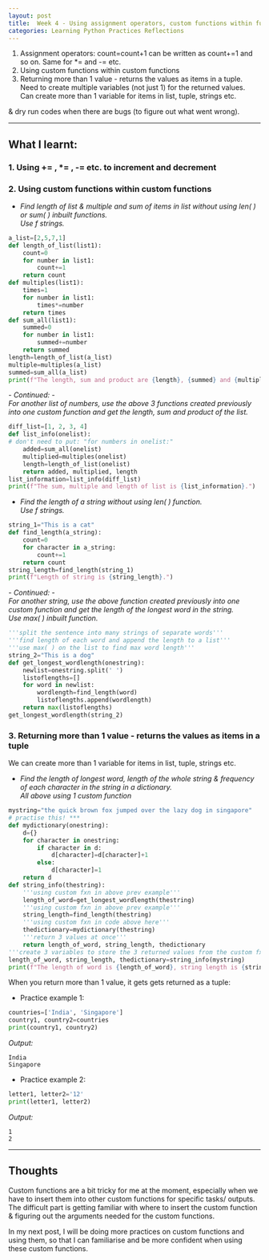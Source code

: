 ```yaml
---
layout: post
title:  Week 4 - Using assignment operators, custom functions within functions, return values
categories: Learning Python Practices Reflections
---
```


1. Assignment operators: count=count+1 can be written as count+=1 and so on. Same for *= and -= etc.
2. Using custom functions within custom functions  
3. Returning more than 1 value - returns the values as items in a tuple.  
Need to create multiple variables (not just 1) for the returned values.  
Can create more than 1 variable for items in list, tuple, strings etc.  

& dry run codes when there are bugs (to figure out what went wrong).  

---

## What I learnt:  

### 1. Using += , *= , -= etc. to increment and decrement  
### 2. Using custom functions within custom functions  

- *Find length of list & multiple and sum of items in list without using len( ) or sum( ) inbuilt functions.*  
 *Use f strings.*
```python
a_list=[2,5,7,1]
def length_of_list(list1):
    count=0
    for number in list1:
        count+=1
    return count
def multiples(list1):
    times=1
    for number in list1:
        times*=number
    return times
def sum_all(list1):
    summed=0
    for number in list1:
        summed+=number
    return summed
length=length_of_list(a_list)
multiple=multiples(a_list)
summed=sum_all(a_list)
print(f"The length, sum and product are {length}, {summed} and {multiple}.")
```  
\- *Continued:* -  
    *For another list of numbers, use the above 3 functions created previously into one custom function and get the length, sum and product of the list.*
```python
diff_list=[1, 2, 3, 4]
def list_info(onelist):
# don't need to put: "for numbers in onelist:"
    added=sum_all(onelist)
    multiplied=multiples(onelist)
    length=length_of_list(onelist)
    return added, multiplied, length
list_information=list_info(diff_list)
print(f"The sum, multiple and length of list is {list_information}.")
```

- *Find the length of a string without using len( ) function.*  
 *Use f strings.*
```python
string_1="This is a cat"
def find_length(a_string):
    count=0
    for character in a_string:
        count+=1
    return count
string_length=find_length(string_1)
print(f"Length of string is {string_length}.")
```  
\- *Continued:* -  
    *For another string, use the above function created previously into one custom function and get the length of the longest word in the string.*  
    *Use max( ) inbuilt function.*
```python
'''split the sentence into many strings of separate words'''
'''find length of each word and append the length to a list'''
'''use max( ) on the list to find max word length'''
string_2="This is a dog"
def get_longest_wordlength(onestring):
    newlist=onestring.split(' ')
    listoflengths=[]
    for word in newlist:
        wordlength=find_length(word)
        listoflengths.append(wordlength)
    return max(listoflengths)
get_longest_wordlength(string_2)
```

### 3. Returning more than 1 value - returns the values as items in a tuple  

We can create more than 1 variable for items in list, tuple, strings etc.

- *Find the length of longest word, length of the whole string & frequency of each character in the string in a dictionary.*  
 *All above using 1 custom function*  
```python
mystring="the quick brown fox jumped over the lazy dog in singapore"
# practise this! ***
def mydictionary(onestring):
    d={}
    for character in onestring:
        if character in d:
            d[character]=d[character]+1
        else:
            d[character]=1
    return d
def string_info(thestring):
    '''using custom fxn in above prev example'''
    length_of_word=get_longest_wordlength(thestring)
    '''using custom fxn in above prev example'''
    string_length=find_length(thestring)
    '''using custom fxn in code above here'''
    thedictionary=mydictionary(thestring)
    '''return 3 values at once'''
    return length_of_word, string_length, thedictionary
'''create 3 variables to store the 3 returned values from the custom fxn'''
length_of_word, string_length, thedictionary=string_info(mystring)
print(f"The length of word is {length_of_word}, string length is {string_length}, and frequency of character is {thedictionary}.")
```  

When you return more than 1 value, it gets gets returned as a tuple:  
- Practice example 1: 
```python
countries=['India', 'Singapore']
country1, country2=countries
print(country1, country2)
```  
_Output:_
```
India 
Singapore
```   

- Practice example 2:  
```python
letter1, letter2='12'
print(letter1, letter2)
```  
_Output:_
```
1 
2
```   

---

## Thoughts

Custom functions are a bit tricky for me at the moment, especially when we have to insert them into other custom functions for specific tasks/ outputs. The difficult part is getting familiar with where to insert the custom function & figuring out the arguments needed for the custom functions.  

In my next post, I will be doing more practices on custom functions and using them, so that I can familiarise and be more confident when using these custom functions.   
